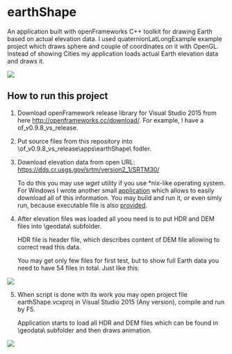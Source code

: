 # earthShape
An application built with openFrameworks C++ toolkit for drawing Earth based on actual elevation data. I used quaternionLatLongExample example project which draws sphere and couple of coordinates on it with OpenGL. Instead of showing Cities my application loads actual Earth elevation data and draws it.

![](https://optiklab.github.io/blog/img/earthShapeResult.jpg)

How to run this project
-----------------------

1. Download openFramework release library for Visual Studio 2015 from here http://openframeworks.cc/download/. For example, I have a of_v0.9.8_vs_release.

2. Put source files from this repository into \of_v0.9.8_vs_release\apps\earthShape\ fodler.

3. Download elevation data from open URL: https://dds.cr.usgs.gov/srtm/version2_1/SRTM30/

   To do this you may use *wget* utility if you use *nix-like operating system. For Windows I wrote another small [application](https://github.com/optiklab/DirCopierApp) which allows to easily download all of this information. You may build and run it, or even simly run, because executable file is also [provided](https://github.com/optiklab/DirCopierApp/tree/master/DirCopierApp/bin/Release).

4. After elevation files was loaded all yoou need is to put HDR and DEM files into \geodata\ subfolder. 

   HDR file is header file, which describes content of DEM file allowing to correct read this data.

   You may get only few files for first test, but to show full Earth data you need to have 54 files in total. Just like this:

![](https://optiklab.github.io/blog/img/earthShape.JPG)

5. When script is done with its work you may open project file earthShape.vcxproj in Visual Studio 2015 (Any version), compile and run by F5.

   Application starts to load all HDR and DEM files which can be found in \geodata\ subfolder and then draws animation.
   
![](https://optiklab.github.io/blog/img/earthShape1.jpg)
